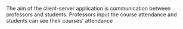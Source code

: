 The aim of the client-server application is communication between professors and students. Professors input the course attendance and students can see their courses' attendance